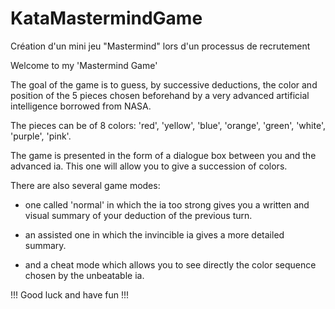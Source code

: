 # KataMastermindGame
Création d'un mini jeu "Mastermind" lors d'un processus de recrutement

Welcome to my 'Mastermind Game'

The goal of the game is to guess, by successive deductions, the color and position of the 5 pieces chosen beforehand by a very advanced artificial intelligence borrowed from NASA.

The pieces can be of 8 colors: 'red', 'yellow', 'blue', 'orange', 'green', 'white', 'purple', 'pink'.

The game is presented in the form of a dialogue box between you and the advanced ia. This one will allow you to give a succession of colors.

There are also several game modes:

- one called 'normal' in which the ia too strong gives you a written and visual summary of your deduction of the previous turn.

- an assisted one in which the invincible ia gives a more detailed summary.

- and a cheat mode which allows you to see directly the color sequence chosen by the unbeatable ia.


!!! Good luck and have fun !!!

